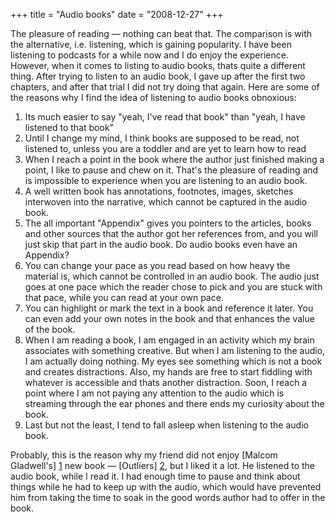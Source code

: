 +++
title = "Audio books"
date = "2008-12-27"
+++

The pleasure of reading — nothing can beat that. The comparison is with the alternative, i.e. listening, which is gaining popularity. I have been listening to podcasts for a while now and I do enjoy the experience. However, when it comes to listing to audio books, thats quite a different thing. After trying to listen to an audio book, I gave up after the first two chapters, and after that trial I did not try doing that again. Here are some of the reasons why I find the idea of listening to audio books obnoxious:

1. Its much easier to say "yeah, I've read that book" than "yeah, I have listened to that book"
1. Until I change my mind, I think books are supposed to be read, not listened to, unless you are a toddler and are yet to learn how to read
1. When I reach a point in the book where the author just finished making a point, I like to pause and chew on it. That's the pleasure of reading and is impossible to experience when you are listening to an audio book.
1. A well written book has annotations, footnotes, images, sketches interwoven into the narrative, which cannot be captured in the audio book.
1. The all important "Appendix" gives you pointers to the articles, books and other sources that the author got her references from, and you will just skip that part in the audio book. Do audio books even have an Appendix?
1. You can change your pace as you read based on how heavy the material is, which cannot be controlled in an audio book. The audio just goes at one pace which the reader chose to pick and you are stuck with that pace, while you can read at your own pace.
1. You can highlight or mark the text in a book and reference it later. You can even add your own notes in the book and that enhances the value of the book.
1. When I am reading a book, I am engaged in an activity which my brain associates with something creative. But when I am listening to the audio, I am actually doing nothing. My eyes see something which is not a book and creates distractions. Also, my hands are free to start fiddling with whatever is accessible and thats another distraction. Soon, I reach a point where I am not paying any attention to the audio which is streaming through the ear phones and there ends my curiosity about the book.
1. Last but not the least, I tend to fall asleep when listening to the audio book.

Probably, this is the reason why my friend did not enjoy [Malcom Gladwell's] [1] new book — [Outliers] [2], but I liked it a lot. He listened to the audio book, while I read it. I had enough time to pause and think about things while he had to keep up with the audio, which would have prevented him from taking the time to soak in the good words author had to offer in the book.


[1]: http://twitter.com/Gladwell
[2]: http://www.amazon.com/Outliers-Story-Success-Malcolm-Gladwell/dp/0316017922/
